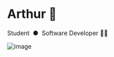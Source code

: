 # Arthur 🦚

<!--
**A-Dur/A-Dur** is a ✨ _special_ ✨ repository because its `README.md` (this file) appears on your GitHub profile.

Here are some ideas to get you started:

- 🔭 I’m currently working on ...
- 🌱 I’m currently learning ...
- 👯 I’m looking to collaborate on ...
- 🤔 I’m looking for help with ...
- 💬 Ask me about ...
- 📫 How to reach me: ...
- 😄 Pronouns: ...
- ⚡ Fun fact: ...
-->
Student &nbsp;●&nbsp; Software Developer 👨‍💻 


![image](https://user-images.githubusercontent.com/32341826/148130646-47545b74-186c-49c0-b2c0-cff39c7cb478.png)
